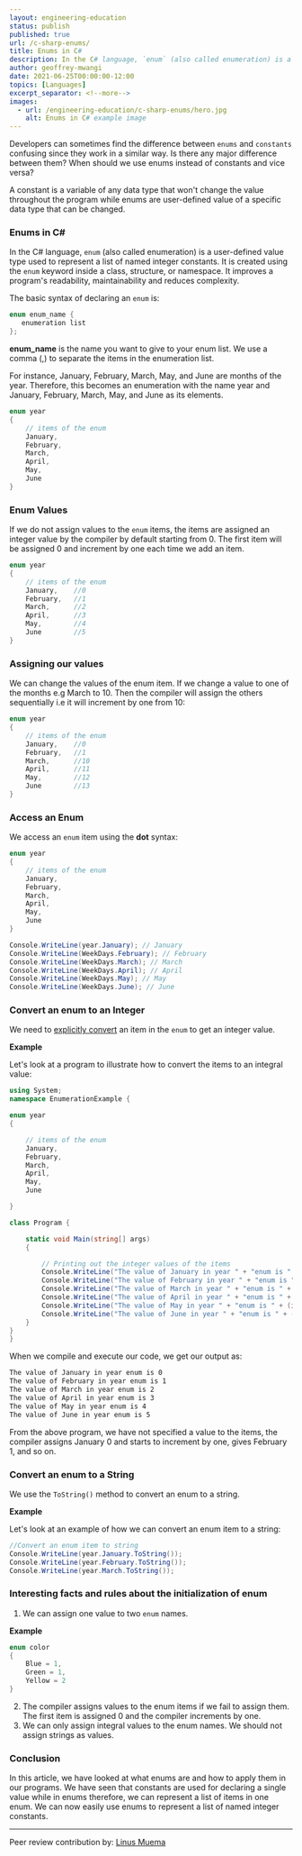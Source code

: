```yaml
---
layout: engineering-education
status: publish
published: true
url: /c-sharp-enums/
title: Enums in C#
description: In the C# language, `enum` (also called enumeration) is a user-defined value type used to represent a list of named integer constants.
author: geoffrey-mwangi
date: 2021-06-25T00:00:00-12:00
topics: [Languages]
excerpt_separator: <!--more-->
images:
  - url: /engineering-education/c-sharp-enums/hero.jpg
    alt: Enums in C# example image
---
```

Developers can sometimes find the difference between `enums` and `constants` confusing since they work in a similar way. Is there any major difference between them? When should we use enums instead of constants and vice versa?
<!--more-->
A constant is a variable of any data type that won't change the value throughout the program while enums are user-defined value of a specific data type that can be changed.

### Enums in C#
In the C# language, `enum` (also called enumeration) is a user-defined value type used to represent a list of named integer constants. It is created using the `enum` keyword inside a class, structure, or namespace. It improves a program's readability, maintainability and reduces complexity.

The basic syntax of declaring an `enum` is:

```cs
enum enum_name {
   enumeration list
};
```

**enum_name** is the name you want to give to your enum list. We use a comma (,) to separate the items in the enumeration list.

For instance, January, February, March, May, and June are months of the year. Therefore, this becomes an enumeration with the name year and January, February, March, May, and June as its elements.

```cs
enum year
{
    // items of the enum
    January,
    February,
    March,
    April,
    May,
    June
}
```

### Enum Values
If we do not assign values to the `enum` items, the items are assigned an integer value by the compiler by default starting from 0. The first item will be assigned 0 and increment by one each time we add an item.

```cs
enum year
{
    // items of the enum
    January,    //0
    February,   //1
    March,      //2
    April,      //3
    May,        //4
    June        //5
}
```

### Assigning our values
We can change the values of the enum item. If we change a value to one of the months e.g March to 10. Then the compiler will assign the others sequentially i.e it will increment by one from 10:

```cs
enum year
{
    // items of the enum
    January,    //0
    February,   //1
    March,      //10
    April,      //11
    May,        //12
    June        //13
}
```

### Access an Enum
We access an `enum` item using the **dot** syntax:

```cs
enum year
{
    // items of the enum
    January,
    February,
    March,
    April,
    May,
    June
}

Console.WriteLine(year.January); // January
Console.WriteLine(WeekDays.February); // February
Console.WriteLine(WeekDays.March); // March
Console.WriteLine(WeekDays.April); // April
Console.WriteLine(WeekDays.May); // May
Console.WriteLine(WeekDays.June); // June
```

### Convert an enum to an Integer
We need to [explicitly convert](https://docs.microsoft.com/en-us/dotnet/csharp/programming-guide/types/casting-and-type-conversions) an item in the `enum` to get an integer value.

**Example**

Let's look at a program to illustrate how to convert the items to an integral value:

```cs
using System;
namespace EnumerationExample {

enum year
{

    // items of the enum
    January,
    February,
    March,
    April,
    May,
    June

}

class Program {

    static void Main(string[] args)
    {

        // Printing out the integer values of the items
        Console.WriteLine("The value of January in year " + "enum is " + (int)year.January);
        Console.WriteLine("The value of February in year " + "enum is " + (int)year.February);
        Console.WriteLine("The value of March in year " + "enum is " + (int)year.March);
        Console.WriteLine("The value of April in year " + "enum is " + (int)year.April);
        Console.WriteLine("The value of May in year " + "enum is " + (int)year.May);
        Console.WriteLine("The value of June in year " + "enum is " + (int)year.June);
    }
}
}
```

When we compile and execute our code, we get our output as:

```bash
The value of January in year enum is 0
The value of February in year enum is 1
The value of March in year enum is 2
The value of April in year enum is 3
The value of May in year enum is 4
The value of June in year enum is 5
```

From the above program, we have not specified a value to the items, the compiler assigns January 0 and starts to increment by one, gives February 1, and so on.

### Convert an enum to a String
We use the `ToString()` method to convert an enum to a string.

**Example**

Let's look at an example of how we can convert an enum item to a string:

```cs
//Convert an enum item to string
Console.WriteLine(year.January.ToString());
Console.WriteLine(year.February.ToString());
Console.WriteLine(year.March.ToString());
```

### Interesting facts and rules about the initialization of enum
1. We can assign one value to two `enum` names.

**Example**

```cs
enum color
{
    Blue = 1,
    Green = 1,
    Yellow = 2
}
```

2. The compiler assigns values to the enum items if we fail to assign them. The first item is assigned 0 and the compiler increments by one.
3. We can only assign integral values to the enum names. We should not assign strings as values.

### Conclusion
In this article, we have looked at what enums are and how to apply them in our programs. We have seen that constants are used for declaring a single value while in enums therefore, we can represent a list of items in one enum. We can now easily use enums to represent a list of named integer constants.

---

Peer review contribution by: [Linus Muema](/engineering-education/authors/linus-muema/)
